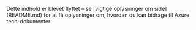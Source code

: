 Dette indhold er blevet flyttet – se [vigtige oplysninger om side] (README.md) for at få oplysninger om, hvordan du kan bidrage til Azure tech-dokumenter.
